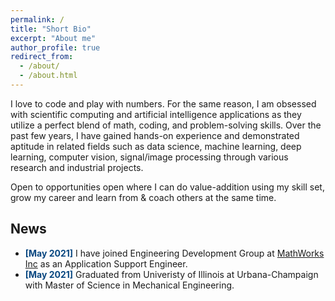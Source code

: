 ```yaml
---
permalink: /
title: "Short Bio"
excerpt: "About me"
author_profile: true
redirect_from: 
  - /about/
  - /about.html
---
```


I love to code and play with numbers. For the same reason, I am obsessed with scientific computing and artificial intelligence applications as they utilize a perfect blend of math, coding, and problem-solving skills. Over the past few years, I have gained hands-on experience and demonstrated aptitude in related fields such as data science, machine learning, deep learning, computer vision, signal/image processing through various research and industrial projects.

Open to opportunities open where I can do value-addition using my skill set, grow my career and learn from & coach others at the same time.

## News

* **<span style="color: #084780;">[May 2021]</span>** 
I have joined Engineering Development Group at [MathWorks Inc](https://www.mathworks.com/) as an Application Support Engineer.
* **<span style="color: #084780;">[May 2021]</span>** 
Graduated from Univeristy of Illinois at Urbana-Champaign with Master of Science in Mechanical Engineering.
